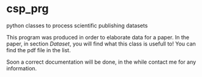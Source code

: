 # csp_prg
python classes to process scientific publishing datasets

This program was produced in order to elaborate data for a paper. 
In the paper, in section *Dataset*, you will find what this class is usefull to!
You can find the pdf file in the list.

Soon a correct documentation will be done, in the while contact me for any information.
